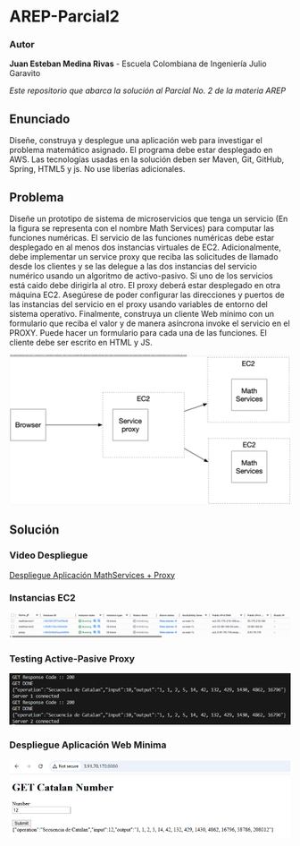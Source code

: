 # AREP-Parcial2
### Autor
**Juan Esteban Medina Rivas** - Escuela Colombiana de Ingeniería Julio Garavito

*Este repositorio que abarca la solución al Parcial No. 2 de la materia AREP*

## Enunciado

Diseñe, construya y desplegue una aplicación web para investigar el problema matemático asignado. El programa debe estar desplegado en AWS. Las tecnologías usadas en la solución deben ser Maven, Git, GitHub, Spring, HTML5 y js. No use liberías adicionales.

## Problema

Diseñe un prototipo de sistema de microservicios que tenga un servicio (En la figura se representa con el nombre Math Services) para computar las funciones numéricas.  El servicio de las funciones numéricas debe estar desplegado en al menos dos instancias virtuales de EC2. Adicionalmente, debe implementar un service proxy que reciba las solicitudes de llamado desde los clientes  y se las delegue a las dos instancias del servicio numérico usando un algoritmo de activo-pasivo. Si uno de los servicios está caido debe dirigirla al otro.  El proxy deberá estar desplegado en otra máquina EC2. Asegúrese de poder configurar las direcciones y puertos de las instancias del servicio en el proxy usando variables de entorno del sistema operativo.  Finalmente, construya un cliente Web mínimo con un formulario que reciba el valor y de manera asíncrona invoke el servicio en el PROXY. Puede hacer un formulario para cada una de las funciones. El cliente debe ser escrito en HTML y JS.

<img src="img/Diagrama.png">


## Solución 

### Video Despliegue

[Despliegue Aplicación MathServices + Proxy](/video/VideoDespliegueArepParcial2.mp4)


### Instancias EC2

<img src="img/EC2 Instances.png">

### Testing Active-Pasive Proxy

<img src="img/active-pasive tested.png">

### Despliegue Aplicación Web Minima

<img src="img/miminalWebApp.png">
